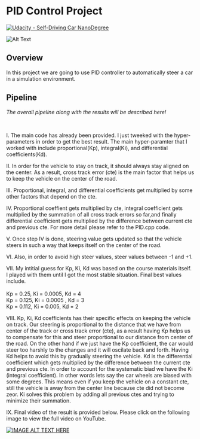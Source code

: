 # PID Control Project

[![Udacity - Self-Driving Car NanoDegree](https://s3.amazonaws.com/udacity-sdc/github/shield-carnd.svg)](http://www.udacity.com/drive)


![Alt Text](https://j.gifs.com/E9vXAg.gif)


Overview
---


In this project we are going to use PID controller to automatically steer a car in a simulation environment. 


Pipeline
---



*The overall pipeline along with the results will be described here!*

<br>

I. The main code has already been provided. I just tweeked with the hyper-parameters in order to get the best result. The main hyper-paramter that I worked with include proportional(Kp), integral(Ki), and differential coefficients(Kd).


II. In order for the vehicle to stay on track, it should always stay aligned on the center. As a result, cross track
error (cte) is the main factor that helps us to keep the vehicle on the center of the road.

III. Proportional, integral, and differential coefficients get multiplied by some other factors that depend on the cte.

IV. Proportional coeffient gets multiplied by cte, integral coefficient gets multiplied by the summation of all cross track errors so far,and finally differential coefficient gets multiplied by the difference between current cte and previous cte. For more detail please refer to the PID.cpp code.


V. Once step IV is done, steering value gets updated so that the vehicle steers in such a way that keeps itself on the center of the road.

VI. Also, in order to avoid high steer values, steer values between -1 and +1.

VII. My intitial guess for Kp, Ki, Kd was based on the course materials itself. I played with them until I got the most stable situation. Final best values include.</br>
</br>
Kp = 0.25, Ki = 0.0005, Kd = 4 </br>
Kp = 0.125, Ki = 0.0005 , Kd = 3 </br>
Kp = 0.112, Ki = 0.005, Kd = 2 </br>

VIII. Kp, Ki, Kd coefficients has their specific effects on keeping the vehicle on track. Our steering is proportional to the distance that we have from center of the track or cross track error (cte), as a result having Kp helps us to compensate for this and steer proportional to our distance from center of the road. On the other hand if we just have the Kp coefficient, the car would steer too harshly to the changes and it will oscilate back and forth. Having Kd helps to avoid this by gradually steering the vehicle. Kd is the differential coefficient which gets multiplied by the difference between the current cte and previous cte. In order to account for the systematic biad we have the Ki (integral coefficient). In other words lets say the car wheels are biased with some degrees. This means even if you keep the vehicle on a constant cte, still the vehicle is away from the center line because cte did not become zeor. Ki solves this problem by adding all previous ctes and trying to minimize their summation.


IX. Final video of the result is provided below. Please click on the following image to view the full video on YouTube. 
</br>

[![IMAGE ALT TEXT HERE](https://img.youtube.com/vi/Nupljp59Mds/0.jpg)](https://www.youtube.com/watch?v=Nupljp59Mds)

</br>
<br></br>